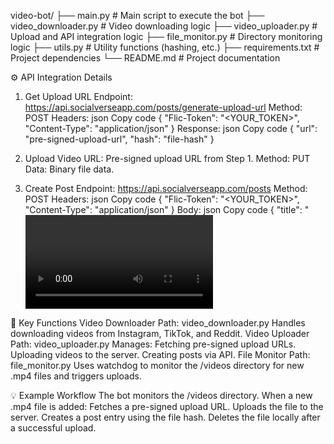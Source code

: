 video-bot/
├── main.py                # Main script to execute the bot
├── video_downloader.py    # Video downloading logic
├── video_uploader.py      # Upload and API integration logic
├── file_monitor.py        # Directory monitoring logic
├── utils.py               # Utility functions (hashing, etc.)
├── requirements.txt       # Project dependencies
└── README.md              # Project documentation


⚙️ API Integration Details
1. Get Upload URL
Endpoint: https://api.socialverseapp.com/posts/generate-upload-url
Method: POST
Headers:
json
Copy code
{
    "Flic-Token": "<YOUR_TOKEN>",
    "Content-Type": "application/json"
}
Response:
json
Copy code
{
    "url": "pre-signed-upload-url",
    "hash": "file-hash"
}


2. Upload Video
URL: Pre-signed upload URL from Step 1.
Method: PUT
Data: Binary file data.


3. Create Post
Endpoint: https://api.socialverseapp.com/posts
Method: POST
Headers:
json
Copy code
{
    "Flic-Token": "<YOUR_TOKEN>",
    "Content-Type": "application/json"
}
Body:
json
Copy code
{
    "title": "<video title>",
    "hash": "<hash from Step 1>",
    "is_available_in_public_feed": false,
    "category_id": <category_id>
}


🌟 Key Functions
Video Downloader
Path: video_downloader.py
Handles downloading videos from Instagram, TikTok, and Reddit.
Video Uploader
Path: video_uploader.py
Manages:
Fetching pre-signed upload URLs.
Uploading videos to the server.
Creating posts via API.
File Monitor
Path: file_monitor.py
Uses watchdog to monitor the /videos directory for new .mp4 files and triggers uploads.


💡 Example Workflow
The bot monitors the /videos directory.
When a new .mp4 file is added:
Fetches a pre-signed upload URL.
Uploads the file to the server.
Creates a post entry using the file hash.
Deletes the file locally after a successful upload.


